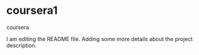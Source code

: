 # coursera1
coursera

I am editing the README file. Adding some more details about the project description.

